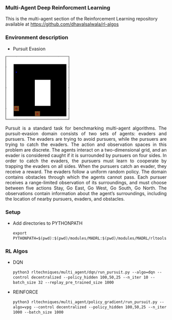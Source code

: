 ### Multi-Agent Deep Reinforcment Learning

This is the multi-agent section of the Reinforcement Learning repository available at https://github.com/dhavalsalwala/rl-algos

### Environment description
  
  - Pursuit Evasion
 
<img src="resources/pursuit_evasion.png" height=200 width=200>
  
  <p align="justify">Pursuit is a standard task for benchmarking multi-agent algorithms. The pursuit-evasion domain consists of two sets of agents: evaders and pursuers. The evaders are trying to avoid pursuers, while the pursuers are trying to catch the evaders. The action and observation spaces in this problem are discrete. The agents interact on a two-dimensional grid, and an evader is considered caught if it is surrounded by pursuers on four sides. In order to catch the evaders, the pursuers must learn to cooperate by trapping the evaders on all sides. When the pursuers catch an evader, they receive a reward. The evaders follow a uniform random policy. The domain contains obstacles through which the agents cannot pass. Each pursuer receives a range-limited observation of its surroundings, and must choose between five actions Stay, Go East, Go West, Go South, Go North. The observations contain information about the agent’s surroundings, including the location of nearby pursuers, evaders, and obstacles.</p>
  
### Setup
  - Add directories to PYTHONPATH
            
        export PYTHONPATH=$(pwd):$(pwd)/modules/MADRL:$(pwd)/modules/MADRL/rltools:$(pwd)/modules/MADRL/rllab:$PYTHONPATH
  
### RL Algos
  - DQN
  
        python3 rltechniques/multi_agent/dqn/run_pursuit.py --algo=dqn --control decentralized --policy_hidden 100,50,25 --n_iter 10 --batch_size 32 --replay_pre_trained_size 1000
  
  - REINFORCE
  
        python3 rltechniques/multi_agent/policy_gradient/run_pursuit.py --algo=vpg --control decentralized --policy_hidden 100,50,25 --n_iter 1000 --batch_size 1000

